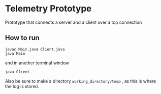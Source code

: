 # Telemetry Prototype

Prototype that connects a server and a client over a tcp connection

## How to run
```
javac Main.java Client.java
java Main
```
and in another terminal window

```
java Client
```
Also be sure to make a directory `working_directory/temp` , as this is where the log is stored.
